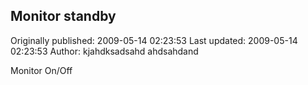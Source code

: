 ## Monitor standby 
Originally published: 2009-05-14 02:23:53 
Last updated: 2009-05-14 02:23:53 
Author: kjahdksadsahd ahdsahdand 
 
Monitor On/Off